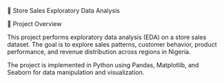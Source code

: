 🛒 Store Sales Exploratory Data Analysis

📌 Project Overview

This project performs exploratory data analysis (EDA) on a store sales dataset. The goal is to explore sales patterns, customer behavior, product performance, and revenue distribution across regions in Nigeria.

The project is implemented in Python using Pandas, Matplotlib, and Seaborn for data manipulation and visualization.


